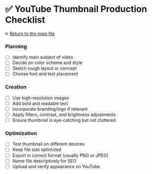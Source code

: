 # ✅ YouTube Thumbnail Production Checklist

↖️ [Return to the main file](../README.md)

### Planning
- [ ] Identify main subject of video
- [ ] Decide on color scheme and style
- [ ] Sketch rough layout or concept
- [ ] Choose font and text placement

### Creation
- [ ] Use high-resolution images
- [ ] Add bold and readable text
- [ ] Incorporate branding/logo if relevant
- [ ] Apply filters, contrast, and brightness adjustments
- [ ] Ensure thumbnail is eye-catching but not cluttered

### Optimization
- [ ] Test thumbnail on different devices
- [ ] Keep file size optimized
- [ ] Export in correct format (usually PNG or JPEG)
- [ ] Name file descriptively for SEO
- [ ] Upload and verify appearance on YouTube
